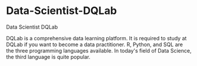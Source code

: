 # Data-Scientist-DQLab
Data Scientist DQLab

DQLab is a comprehensive data learning platform. It is required to study at DQLab if you want to become a data practitioner. R, Python, and SQL are the three programming languages available. In today's field of Data Science, the third language is quite popular.
